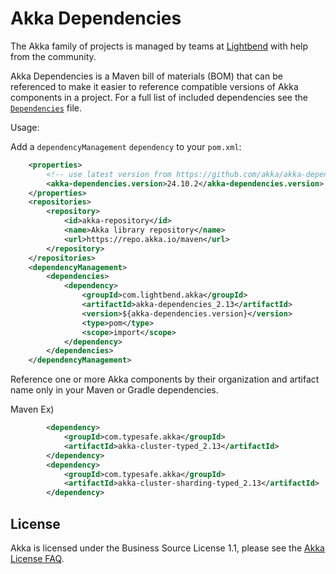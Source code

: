 # Akka Dependencies

The Akka family of projects is managed by teams at [Lightbend](https://lightbend.com/) with help from the community.

Akka Dependencies is a Maven bill of materials (BOM) that can be referenced to make it easier to reference compatible versions of Akka components in a project.
For a full list of included dependencies see the [`Dependencies`](./project/Dependencies.scala) file.

Usage: 

Add a `dependencyManagement` `dependency` to your `pom.xml`:

```xml
    <properties>
        <!-- use latest version from https://github.com/akka/akka-dependencies/releases !--> 
        <akka-dependencies.version>24.10.2</akka-dependencies.version>
    </properties>
    <repositories>
        <repository>
            <id>akka-repository</id>
            <name>Akka library repository</name>
            <url>https://repo.akka.io/maven</url>
        </repository>
    </repositories>
    <dependencyManagement>
        <dependencies>
            <dependency>
                <groupId>com.lightbend.akka</groupId>
                <artifactId>akka-dependencies_2.13</artifactId>
                <version>${akka-dependencies.version}</version>
                <type>pom</type>
                <scope>import</scope>
            </dependency>
        </dependencies>
    </dependencyManagement>
```

Reference one or more Akka components by their organization and artifact name only in your Maven or Gradle dependencies. 

Maven Ex)

```xml
        <dependency>
            <groupId>com.typesafe.akka</groupId>
            <artifactId>akka-cluster-typed_2.13</artifactId>
        </dependency>
        <dependency>
            <groupId>com.typesafe.akka</groupId>
            <artifactId>akka-cluster-sharding-typed_2.13</artifactId>
        </dependency>
```

## License

Akka is licensed under the Business Source License 1.1, please see the [Akka License FAQ](https://www.lightbend.com/akka/license-faq).
